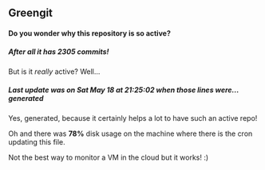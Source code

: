 ## Greengit

#### Do you wonder why this repository is so active?

##### After all it has 2305 commits!

But is it *really* active? Well...

##### Last update was on Sat May 18 at 21:25:02 when those lines were... generated

Yes, generated, because it certainly helps a lot to have such an active repo!

Oh and there was **78%** disk usage on the machine
where there is the cron updating this file.

Not the best way to monitor a VM in the cloud but it works! :)

